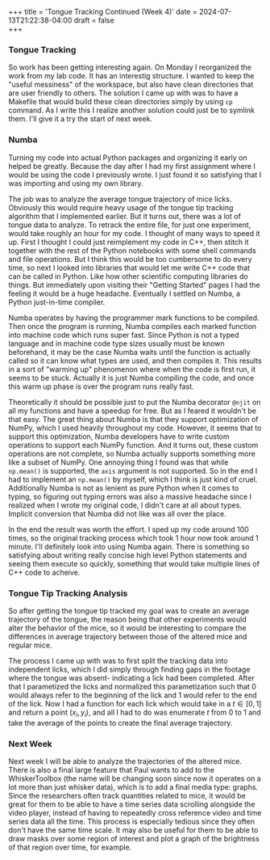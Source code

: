 +++
title = 'Tongue Tracking Continued (Week 4)'
date = 2024-07-13T21:22:38-04:00
draft = false  
+++
### Tongue Tracking
So work has been getting interesting again. On Monday I reorganized the work from my lab code. It has an interestig structure. I wanted to keep the "useful messiness" of the workspace, but also have clean directories that are user friendly to others. The solution I came up with was to have a Makefile that would build these clean directories simply by using `cp` command. As I write this I realize another solution could just be to symlink them. I'll give it a try the start of next week.

### Numba
Turning my code into actual Python packages and organizing it early on helped be greatly. Because the day after I had my first assignment where I would be using the code I previously wrote. I just found it so satisfying that I was importing and using my own library. 

The job was to analyze the average tongue trajectory of mice licks. Obviously this would require heavy usage of the tongue tip tracking algorithm that I implemented earlier. But it turns out, there was a lot of tongue data to analyze. To retrack the entire file, for just one experiment, would take roughly an hour for my code. I thought of many ways to speed it up. First I thought I could just reimplement my code in C++, then stitch it together with the rest of the Python notebooks with some shell commands and file operations. But I think this would be too cumbersome to do every time, so next I looked into libraries that would let me write C++ code that can be called in Python. Like how other scientific computing libraries do things. But immediately upon visiting their "Getting Started" pages I had the feeling it would be a huge headache. Eventually I settled on Numba, a Python just-in-time compiler. 

Numba operates by having the programmer mark functions to be compiled. Then once the program is running, Numba compiles each marked function into machine code which runs super fast. Since Python is not a typed language and in machine code type sizes usually must be known beforehand, it may be the case Numba waits until the function is actually called so it can know what types are used, and then compiles it. This results in a sort of "warming up" phenomenon where when the code is first run, it seems to be stuck. Actually it is just Numba compiling the code, and once this warm up phase is over the program runs really fast.

Theoretically it should be possible just to put the Numba decorator `@njit` on all my functions and have a speedup for free. But as I feared it wouldn't be that easy. The great thing about Numba is that they support optimization of NumPy, which I used heavily throughout my code. However, it seems that to support this optimization, Numba developers have to write custom operations to support each NumPy function. And it turns out, these custom operations are not complete, so Numba actually supports something more like a subset of NumPy. One annoying thing I found was that while `np.mean()` is supported, the `axis` argument is not supported. So in the end I had to implement an `np.mean()` by myself, which I think is just kind of cruel. Additionally Numba is not as lenient as pure Python when it comes to typing, so figuring out typing errors was also a massive headache since I realized when I wrote my original code, I didn't care at all about types. Implicit conversion that Numba did not like was all over the place. 

In the end the result was worth the effort. I sped up my code around $100$ times, so the original tracking process which took 1 hour now took around 1 minute. I'll definitely look into using Numba again. There is something so satisfying about writing really concise high level Python statements and seeing them execute so quickly, something that would take multiple lines of C++ code to acheive.

### Tongue Tip Tracking Analysis
So after getting the tongue tip tracked my goal was to create an average trajectory of the tongue, the reason being that other experiments would alter the behavior of the mice, so it would be interesting to compare the differences in average trajectory between those of the altered mice and regular mice. 

The process I came up with was to first split the tracking data into independent licks, which I did simply through finding gaps in the footage where the tongue was absent- indicating a lick had been completed. After that I parametized the licks and normalized this parametization such that $0$ would always refer to the beginning of the lick and $1$ would refer to the end of the lick. Now I had a function for each lick which would take in a $t\in [0, 1]$ and return a point $(x_i, y_i)$, and all I had to do was enumerate $t$ from $0$ to $1$ and take the average of the points to create the final average trajectory. 

### Next Week
Next week I will be able to analyze the trajectories of the altered mice. There is also a final large feature that Paul wants to add to the WhiskerToolbox (the name will be changing soon since now it operates on a lot more than just whisker data), which is to add a final media type: graphs. Since the researchers often track quantities related to mice, it would be great for them to be able to have a time series data scrolling alongside the video player, instead of having to repeatedly cross reference video and time series data all the time. This process is especially tedious since they often don't have the same time scale. It may also be useful for them to be able to draw masks over some region of interest and plot a graph of the brightness of that region over time, for example. 


